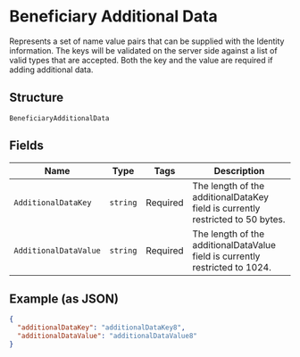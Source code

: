 
# Beneficiary Additional Data

Represents a set of name value pairs that can be supplied with the Identity information. The keys will be validated on the server side against a list of valid types that are accepted. Both the key and the value are required if adding additional data.

## Structure

`BeneficiaryAdditionalData`

## Fields

| Name | Type | Tags | Description |
|  --- | --- | --- | --- |
| `AdditionalDataKey` | `string` | Required | The length of the additionalDataKey field is currently restricted to 50 bytes. |
| `AdditionalDataValue` | `string` | Required | The length of the additionalDataValue field is currently restricted to 1024. |

## Example (as JSON)

```json
{
  "additionalDataKey": "additionalDataKey8",
  "additionalDataValue": "additionalDataValue8"
}
```

